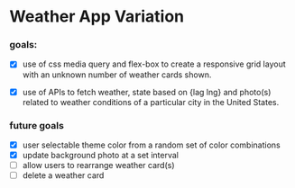 # Weather App Variation

### goals:

- [x] use of css media query and flex-box to create a responsive grid layout with an unknown number of weather cards shown.

- [x] use of APIs to fetch weather, state based on {lag lng} and photo(s) related to weather conditions of a particular city in the United States.

### future goals

- [x] user selectable theme color from a random set of color combinations
- [x] update background photo at a set interval
- [ ] allow users to rearrange weather card(s)
- [ ] delete a weather card
